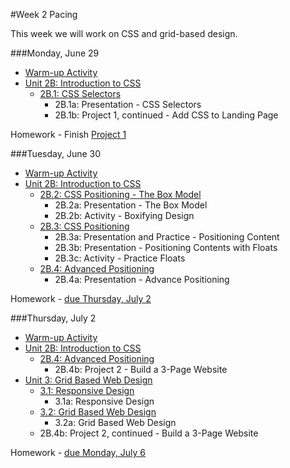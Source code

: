 #Week 2 Pacing

This week we will work on CSS and grid-based design.

###Monday, June 29

- [Warm-up Activity](https://docs.google.com/presentation/d/1WSz8UBLOg_FuN_ET1hYWiYkHKDU-p8kbhVR3f77qHPQ/edit?usp=sharing)
- [Unit 2B: Introduction to CSS](https://github.com/fma2/pcp-intro-web-development/blob/master/units/2B-introcss.md)
	- [2B.1: CSS Selectors](https://github.com/fma2/pcp-intro-web-development/blob/master/units/2B-introcss.md#2B1-css-selectors)
		- 2B.1a: Presentation - CSS Selectors
		- 2B.1b: Project 1, continued - Add CSS to Landing Page

Homework - Finish [Project 1](https://github.com/fma2/pcp-intro-web-development/blob/master/assignments/project1.md)

###Tuesday, June 30

- [Warm-up Activity](https://docs.google.com/presentation/d/1WSz8UBLOg_FuN_ET1hYWiYkHKDU-p8kbhVR3f77qHPQ/edit?usp=sharing)
- [Unit 2B: Introduction to CSS](https://github.com/fma2/pcp-intro-web-development/blob/master/units/2B-introcss.md)
	- [2B.2: CSS Positioning - The Box Model](https://github.com/fma2/pcp-intro-web-development/blob/master/units/2B-introcss.md#2B2-boxmodel)
		- 2B.2a: Presentation - The Box Model
		- 2B.2b: Activity - Boxifying Design
	- [2B.3: CSS Positioning](https://github.com/fma2/pcp-intro-web-development/blob/master/units/2B-introcss.md#2B3-float)
		- 2B.3a: Presentation and Practice - Positioning Content 
		- 2B.3b: Presentation - Positioning Contents with Floats
		- 2B.3c: Activity - Practice Floats
	- [2B.4: Advanced Positioning](https://github.com/fma2/pcp-intro-web-development/blob/master/units/2B-introcss.md#2B4-advanced)
		- 2B.4a: Presentation - Advance Positioning

Homework - [due Thursday, July 2](https://github.com/fma2/pcp-intro-web-development/blob/master/assignments/homework-week2.md#by-thursday-july-2nd)

###Thursday, July 2

- [Warm-up Activity](https://docs.google.com/presentation/d/1WSz8UBLOg_FuN_ET1hYWiYkHKDU-p8kbhVR3f77qHPQ/edit?usp=sharing)
- [Unit 2B: Introduction to CSS](https://github.com/fma2/pcp-intro-web-development/blob/master/units/2B-introcss.md)
	- [2B.4: Advanced Positioning](https://github.com/fma2/pcp-intro-web-development/blob/master/units/2B-introcss.md#2B4-advanced)
		- 2B.4b: Project 2 - Build a 3-Page Website
- [Unit 3: Grid Based Web Design](https://github.com/fma2/pcp-intro-web-development/blob/master/units/3-gridbaseddesign.md)
	- [3.1: Responsive Design](https://github.com/fma2/pcp-intro-web-development/blob/master/units/3-gridbaseddesign.md#31-responsive)
		- 3.1a: Responsive Design
	- [3.2: Grid Based Web Design](https://github.com/fma2/pcp-intro-web-development/blob/master/units/3-gridbaseddesign.md#32-float)
		- 3.2a: Grid Based Web Design
	- 2B.4b: Project 2, continued - Build a 3-Page Website


Homework - [due Monday, July 6](https://github.com/fma2/pcp-intro-web-development/blob/master/assignments/homework-week2.md#by-monday-july-6th)